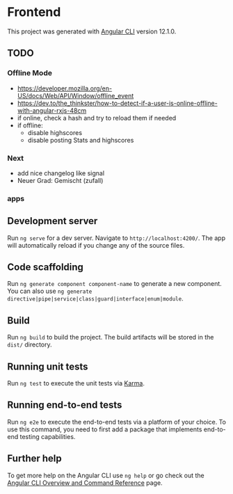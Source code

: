 # Frontend

This project was generated with [Angular CLI](https://github.com/angular/angular-cli) version 12.1.0.

## TODO

### Offline Mode

- https://developer.mozilla.org/en-US/docs/Web/API/Window/offline_event
- https://dev.to/the_thinkster/how-to-detect-if-a-user-is-online-offline-with-angular-rxjs-48cm
- if online, check a hash and try to reload them if needed
- if offline:
  - disable highscores
  - disable posting Stats and highscores

### Next

- add nice changelog like signal
- Neuer Grad: Gemischt (zufall)

### apps


## Development server

Run `ng serve` for a dev server. Navigate to `http://localhost:4200/`. The app will automatically reload if you change any of the source files.

## Code scaffolding

Run `ng generate component component-name` to generate a new component. You can also use `ng generate directive|pipe|service|class|guard|interface|enum|module`.

## Build

Run `ng build` to build the project. The build artifacts will be stored in the `dist/` directory.

## Running unit tests

Run `ng test` to execute the unit tests via [Karma](https://karma-runner.github.io).

## Running end-to-end tests

Run `ng e2e` to execute the end-to-end tests via a platform of your choice. To use this command, you need to first add a package that implements end-to-end testing capabilities.

## Further help

To get more help on the Angular CLI use `ng help` or go check out the [Angular CLI Overview and Command Reference](https://angular.io/cli) page.
